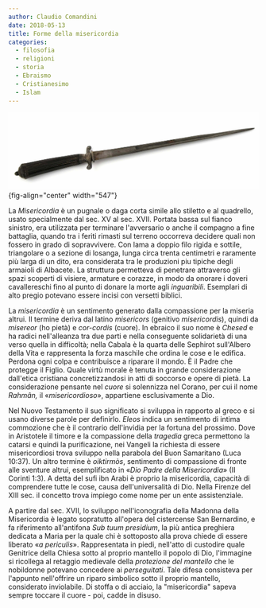 ```yaml
---
author: Claudio Comandini
date: 2018-05-13
title: Forme della misericordia
categories:
  - filosofia
  - religioni
  - storia
  - Ebraismo
  - Cristianesimo
  - Islam
---
```


![](images/misericorde.jpg){fig-align="center" width="547"}

La *Misericordia* è un pugnale o daga corta simile allo stiletto e al quadrello, usato specialmente dal sec. XV al sec. XVII. Portata bassa sul fianco sinistro, era utilizzata per terminare l'avversario o anche il compagno a fine battaglia, quando tra i feriti rimasti sul terreno occorreva decidere quali non fossero in grado di sopravvivere. Con lama a doppio filo rigida e sottile, triangolare o a sezione di losanga, lunga circa trenta centimetri e raramente più larga di un dito, era considerata tra le produzioni piu tipiche degli armaioli di Albacete. La struttura permetteva di penetrare attraverso gli spazi scoperti di visiere, armature e corazze, in modo da onorare i doveri cavallereschi fino al punto di donare la morte agli *inguaribili*. Esemplari di alto pregio potevano essere incisi con versetti biblici.

La *misericordia* è un sentimento generato dalla compassione per la miseria altrui. Il termine deriva dal latino *misericors* (genitivo *misericordis*), quindi da *misereor* (ho pietà) e *cor-cordis* (cuore). In ebraico il suo nome è *Chesed* e ha radici nell'alleanza tra due parti e nella conseguente solidarietà di una verso quella in difficoltà; nella Cabala è la quarta delle Sephirot sull'Albero della Vita e rappresenta la forza maschile che ordina le cose e le edifica. Perdona ogni colpa e contribuisce a riparare il mondo. È il Padre che protegge il Figlio. Quale virtù morale è tenuta in grande considerazione dall'etica cristiana concretizzandosi in atti di soccorso e opere di pietà. La considerazione pensante nel *cuore* si solennizza nel Corano, per cui il nome *Rahmân,* il «*misericordioso*», appartiene esclusivamente a Dio.

Nel Nuovo Testamento il suo significato si sviluppa in rapporto al greco e si usano diverse parole per definirlo. *Eleos* indica un sentimento di intima commozione che è il contrario dell'invidia per la fortuna del prossimo. Dove in Aristotele il timore e la compassione della *tragedia* greca permettono la catarsi e quindi la purificazione, nei Vangeli la richiesta di essere misericordiosi trova sviluppo nella parabola del Buon Samaritano (Luca 10:37). Un altro termine è *oiktirmòs*, sentimento di compassione di fronte alle sventure altrui, esemplificato in «*Dio Padre della Misericordia*» (II Corinti 1:3). A detta del sufi ibn Arabi è proprio la misericordia, capacità di comprendere tutte le cose, causa dell'universalità di Dio. Nella Firenze del XIII sec. il concetto trova impiego come nome per un ente assistenziale.

A partire dal sec. XVII, lo sviluppo nell'iconografia della Madonna della Misericordia è legato sopratutto all'opera del cistercense San Bernardino, e fa riferimento all'antifona *Sub tuum presidium*, la più antica preghiera dedicata a Maria per la quale chi è sottoposto alla prova chiede di essere liberato «*a periculis*». Rappresentata in piedi, nell'atto di custodire quale Genitrice della Chiesa sotto al proprio mantello il popolo di Dio, l'immagine si ricollega al retaggio medievale della *protezione del mantello* che le nobildonne potevano concedere ai *perseguitati*. Tale difesa consisteva per l'appunto nell'offrire un riparo simbolico sotto il proprio mantello, considerato inviolabile. Di stoffa o di acciaio, la "misericordia" sapeva sempre toccare il cuore - poi, cadde in disuso.

